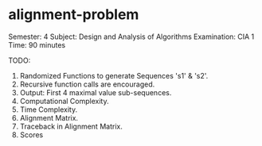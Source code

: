 # alignment-problem
 
 Semester: 4
 Subject: Design and Analysis of Algorithms
 Examination: CIA 1
 Time: 90 minutes

 
 
 TODO:
 1) Randomized Functions to generate Sequences 's1' & 's2'.
 2) Recursive function calls are encouraged.
 3) Output: First 4 maximal value sub-sequences.
 4) Computational Complexity.
 5) Time Complexity.
 6) Alignment Matrix.
 7) Traceback in Alignment Matrix.
 8) Scores
